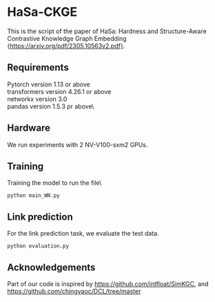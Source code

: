# HaSa-CKGE
This is the script of the paper of HaSa: Hardness and Structure-Aware Contrastive Knowledge
Graph Embedding {https://arxiv.org/pdf/2305.10563v2.pdf}. 

## Requirements
Pytorch version 1.13 or above \
transformers version 4.26.1 or above\
networkx version 3.0\
pandas version 1.5.3 pr above\
## Hardware
We run experiments with 2 NV-V100-sxm2 GPUs.
## Training
Training the model to run the file\
```
python main_WN.py
```
## Link prediction

For the link prediction task, we evaluate the test data.
```
python evaluation.py
```

## Acknowledgements

Part of our code is inspired by 
https://github.com/intfloat/SimKGC, and https://github.com/chingyaoc/DCL/tree/master

